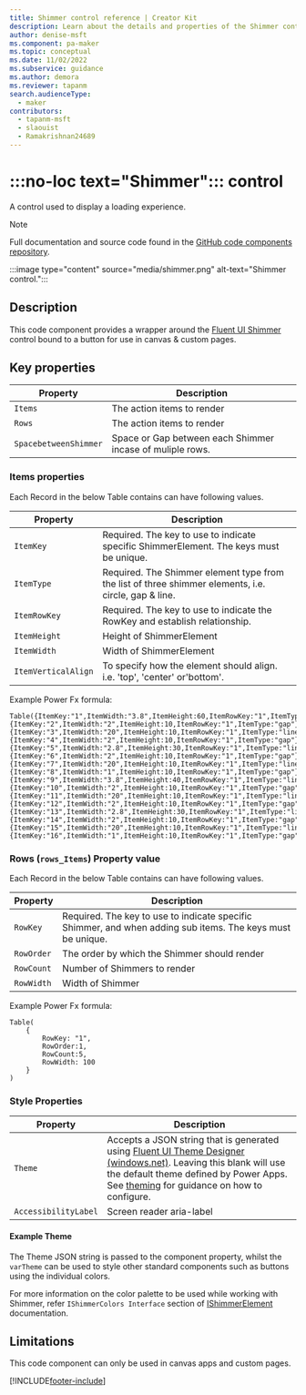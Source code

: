 ```yaml
---
title: Shimmer control reference | Creator Kit
description: Learn about the details and properties of the Shimmer control in the Creator Kit.
author: denise-msft
ms.component: pa-maker
ms.topic: conceptual
ms.date: 11/02/2022
ms.subservice: guidance
ms.author: demora
ms.reviewer: tapanm
search.audienceType: 
  - maker
contributors:
  - tapanm-msft
  - slaouist
  - Ramakrishnan24689
---
```


# :::no-loc text="Shimmer"::: control

A control used to display a loading experience.

> [!NOTE]
> Full documentation and source code found in the [GitHub code components repository](https://github.com/microsoft/powercat-code-components/tree/main/Shimmer).

:::image type="content" source="media/shimmer.png" alt-text="Shimmer control.":::

## Description

This code component provides a wrapper around the [Fluent UI Shimmer](https://developer.microsoft.com/en-us/fluentui#/controls/web/shimmer) control bound to a button for use in canvas & custom pages.

## Key properties

| Property | Description |
| -------- | ----------- |
| `Items` | The action items to render |
| `Rows` | The action items to render |
| `SpacebetweenShimmer` | Space or Gap between each Shimmer incase of muliple rows. | 

### Items properties

Each Record in the below Table contains can have following values.

| Property | Description |
| -------- | ----------- |
| `ItemKey` | Required. The key to use to indicate specific ShimmerElement. The keys must be unique. |
| `ItemType` | Required. The Shimmer element type from the list of three shimmer elements, i.e. circle, gap & line. |
| `ItemRowKey` | Required. The key to use to indicate the RowKey and establish relationship. |
| `ItemHeight` | Height of ShimmerElement |
| `ItemWidth` | Width of ShimmerElement |
| `ItemVerticalAlign` | To specify how the element should align. i.e. 'top', 'center' or'bottom'. |

Example Power Fx formula:
```
Table({ItemKey:"1",ItemWidth:"3.8",ItemHeight:60,ItemRowKey:"1",ItemType:"circle"},{ItemKey:"2",ItemWidth:"2",ItemHeight:10,ItemRowKey:"1",ItemType:"gap"},{ItemKey:"3",ItemWidth:"20",ItemHeight:10,ItemRowKey:"1",ItemType:"line"},{ItemKey:"4",ItemWidth:"2",ItemHeight:10,ItemRowKey:"1",ItemType:"gap"},{ItemKey:"5",ItemWidth:"2.8",ItemHeight:30,ItemRowKey:"1",ItemType:"line"},{ItemKey:"6",ItemWidth:"2",ItemHeight:10,ItemRowKey:"1",ItemType:"gap"},{ItemKey:"7",ItemWidth:"20",ItemHeight:10,ItemRowKey:"1",ItemType:"line"},{ItemKey:"8",ItemWidth:"1",ItemHeight:10,ItemRowKey:"1",ItemType:"gap"},{ItemKey:"9",ItemWidth:"3.8",ItemHeight:40,ItemRowKey:"1",ItemType:"line"},{ItemKey:"10",ItemWidth:"2",ItemHeight:10,ItemRowKey:"1",ItemType:"gap"},{ItemKey:"11",ItemWidth:"20",ItemHeight:10,ItemRowKey:"1",ItemType:"line"},{ItemKey:"12",ItemWidth:"2",ItemHeight:10,ItemRowKey:"1",ItemType:"gap"},{ItemKey:"13",ItemWidth:"2.8",ItemHeight:30,ItemRowKey:"1",ItemType:"line"},{ItemKey:"14",ItemWidth:"2",ItemHeight:10,ItemRowKey:"1",ItemType:"gap"},{ItemKey:"15",ItemWidth:"20",ItemHeight:10,ItemRowKey:"1",ItemType:"line"},{ItemKey:"16",ItemWidth:"1",ItemHeight:10,ItemRowKey:"1",ItemType:"gap"})
```

### Rows (`rows_Items`) Property value

Each Record in the below Table contains can have following values.

| Property | Description |
| -------- | ----------- |
| `RowKey` | Required. The key to use to indicate specific Shimmer, and when adding sub items. The keys must be unique. |
| `RowOrder` | The order by which the Shimmer should render |
| `RowCount` | Number of Shimmers to render |
| `RowWidth` | Width of Shimmer |

Example Power Fx formula:
```
Table(
    {
        RowKey: "1",
        RowOrder:1,
        RowCount:5,
        RowWidth: 100
    }
)
```

### Style Properties

| Property | Description |
| -------- | ----------- |
| `Theme` | Accepts a JSON string that is generated using [Fluent UI Theme Designer (windows.net)](https://fabricweb.z5.web.core.windows.net/pr-deploy-site/refs/heads/master/theming-designer/). Leaving this blank will use the default theme defined by Power Apps. See [theming](theme.md) for guidance on how to configure. |
| `AccessibilityLabel` | Screen reader aria-label |

#### Example Theme

The Theme JSON string is passed to the component property, whilst the `varTheme` can be used to style other standard components such as buttons using the individual colors.

For more information on the color palette to be used while working with Shimmer, refer `IShimmerColors Interface` section of [IShimmerElement](https://developer.microsoft.com/en-us/fluentui#/controls/web/shimmer#IShimmerElement) documentation.

## Limitations

This code component can only be used in canvas apps and custom pages.


[!INCLUDE[footer-include](../../includes/footer-banner.md)]
